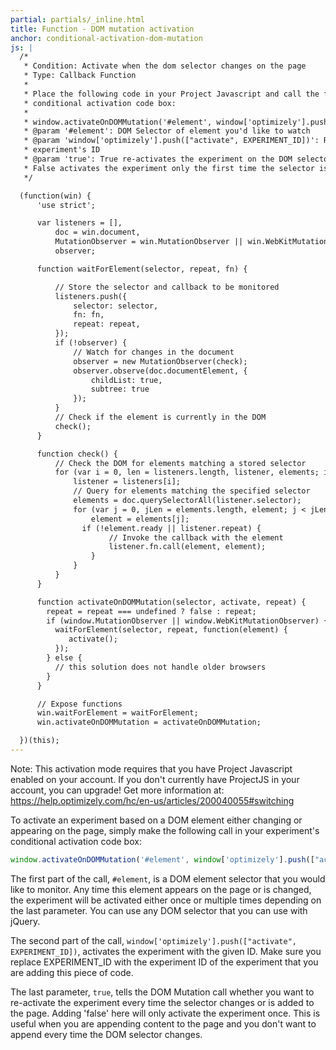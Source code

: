 ```yaml
---
partial: partials/_inline.html
title: Function - DOM mutation activation
anchor: conditional-activation-dom-mutation
js: |
  /*
   * Condition: Activate when the dom selector changes on the page
   * Type: Callback Function
   *
   * Place the following code in your Project Javascript and call the function below in your experiment's
   * conditional activation code box:
   *
   * window.activateOnDOMMutation('#element', window['optimizely'].push(["activate", EXPERIMENT_ID]), true);
   * @param '#element': DOM Selector of element you'd like to watch
   * @param 'window['optimizely'].push(["activate", EXPERIMENT_ID])': Replace EXPERIMENT_ID with the current
   * experiment's ID
   * @param 'true': True re-activates the experiment on the DOM selector changing or being added to the DOM.
   * False activates the experiment only the first time the selector is added or updated.
   */

  (function(win) {
      'use strict';

      var listeners = [],
          doc = win.document,
          MutationObserver = win.MutationObserver || win.WebKitMutationObserver,
          observer;

      function waitForElement(selector, repeat, fn) {

          // Store the selector and callback to be monitored
          listeners.push({
              selector: selector,
              fn: fn,
              repeat: repeat,
          });
          if (!observer) {
              // Watch for changes in the document
              observer = new MutationObserver(check);
              observer.observe(doc.documentElement, {
                  childList: true,
                  subtree: true
              });
          }
          // Check if the element is currently in the DOM
          check();
      }

      function check() {
          // Check the DOM for elements matching a stored selector
          for (var i = 0, len = listeners.length, listener, elements; i < len; i++) {
              listener = listeners[i];
              // Query for elements matching the specified selector
              elements = doc.querySelectorAll(listener.selector);
              for (var j = 0, jLen = elements.length, element; j < jLen; j++) {
                  element = elements[j];
                if (!element.ready || listener.repeat) {
                      // Invoke the callback with the element
                      listener.fn.call(element, element);
                  }
              }
          }
      }

      function activateOnDOMMutation(selector, activate, repeat) {
        repeat = repeat === undefined ? false : repeat;
        if (window.MutationObserver || window.WebKitMutationObserver) {
          waitForElement(selector, repeat, function(element) {
             activate();
          });
        } else {
          // this solution does not handle older browsers
        }
      }

      // Expose functions
      win.waitForElement = waitForElement;
      win.activateOnDOMMutation = activateOnDOMMutation;

  })(this);
---
```

Note: This activation mode requires that you have Project Javascript enabled on your account. If you don't currently have ProjectJS in your account, you can upgrade! Get more information at: https://help.optimizely.com/hc/en-us/articles/200040055#switching

To activate an experiment based on a DOM element either changing or appearing on the page, simply make the following call in your experiment's conditional activation code box:

```js
window.activateOnDOMMutation('#element', window['optimizely'].push(["activate", EXPERIMENT_ID]), true);
```

The first part of the call, `#element`, is a DOM element selector that you would like to monitor. Any time this element appears on the page or is changed, the experiment will be activated either once or multiple times depending on the last parameter. You can use any DOM selector that you can use with jQuery.

The second part of the call, `window['optimizely'].push(["activate", EXPERIMENT_ID])`, activates the experiment with the given ID. Make sure you replace EXPERIMENT_ID with the experiment ID of the experiment that you are adding this piece of code.

The last parameter, `true`, tells the DOM Mutation call whether you want to re-activate the experiment every time the selector changes or is added to the page. Adding 'false' here will only activate the experiment once. This is useful when you are appending content to the page and you don't want to append every time the DOM selector changes.

